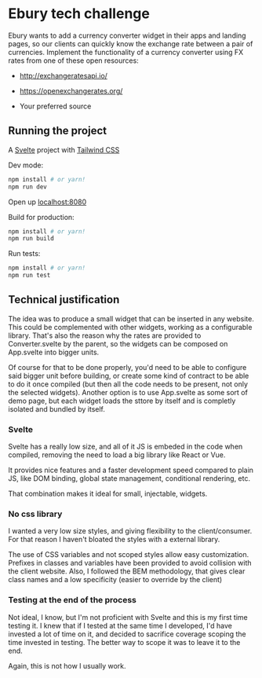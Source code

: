 # Ebury tech challenge

Ebury wants to add a currency converter widget in their apps and landing pages, so our clients can quickly know the exchange rate between a pair of currencies. Implement the functionality of a currency converter using FX rates from one of these open resources:

- http://exchangeratesapi.io/

- https://openexchangerates.org/

- Your preferred source

## Running the project

A [Svelte](https://svelte.dev) project with [Tailwind CSS](https://tailwindcss.com)

Dev mode:

```bash
npm install # or yarn!
npm run dev
```

Open up [localhost:8080](http://localhost:8080)

Build for production:

```bash
npm install # or yarn!
npm run build
```

Run tests:

```bash
npm install # or yarn!
npm run test
```

## Technical justification

The idea was to produce a small widget that can be inserted in any website. This could be complemented with other widgets, working as a configurable library. That's also the reason why the rates are provided to Converter.svelte by the parent, so the widgets can be composed on App.svelte into bigger units.

Of course for that to be done properly, you'd need to be able to configure said bigger unit before building, or create some kind of contract to be able to do it once compiled (but then all the code needs to be present, not only the selected widgets). Another option is to use App.svelte as some sort of demo page, but each widget loads the sttore by itself and is completly isolated and bundled by itself.

### Svelte

Svelte has a really low size, and all of it JS is embeded in the code when compiled, removing the need to load a big library like React or Vue.

It provides nice features and a faster development speed compared to plain JS, like DOM binding, global state management, conditional rendering, etc.

That combination makes it ideal for small, injectable, widgets.

### No css library

I wanted a very low size styles, and giving flexibility to the client/consumer. For that reason I haven't bloated the styles with a external library.

The use of CSS variables and not scoped styles allow easy customization. Prefixes in classes and variables have been provided to avoid collision with the client website. Also, I followed the BEM methodology, that gives clear class names and a low specificity (easier to override by the client)

### Testing at the end of the process

Not ideal, I know, but I'm not proficient with Svelte and this is my first time testing it. I knew that if I tested at the same time I developed, I'd have invested a lot of time on it, and decided to sacrifice coverage scoping the time invested in testing. The better way to scope it was to leave it to the end.

Again, this is not how I usually work.
